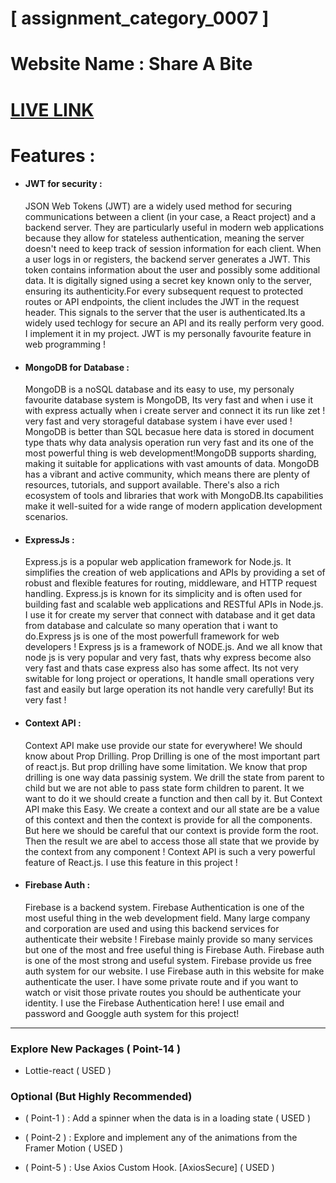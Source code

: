 # [ assignment_category_0007 ]
# Website Name : Share A Bite
# [LIVE LINK]('https://share-a-bite-b0bdb.web.app/')

# Features :
-   #### JWT for security :
    JSON Web Tokens (JWT) are a widely used method for securing communications between a client (in your case, a React project) and a backend server. They are particularly useful in modern web applications because they allow for stateless authentication, meaning the server doesn't need to keep track of session information for each client. When a user logs in or registers, the backend server generates a JWT. This token contains information about the user and possibly some additional data. It is digitally signed using a secret key known only to the server, ensuring its authenticity.For every subsequent request to protected routes or API endpoints, the client includes the JWT in the request header. This signals to the server that the user is authenticated.Its a widely used techlogy for secure an API and its really perform very good. I implement it in my project. JWT is my personally favourite feature in web programming !

-   #### MongoDB for Database :
    MongoDB is a noSQL database and its easy to use, my personaly favourite database system is MongoDB, Its very fast and when i use it with express actually when i create server and connect it its run like zet ! very fast and very storageful database system i have ever used ! MongoDB is better than SQL becasue here data is stored in document type thats why data analysis operation run very fast and its one of the most powerful thing is web development!MongoDB supports sharding, making it suitable for applications with vast amounts of data. MongoDB has a vibrant and active community, which means there are plenty of resources, tutorials, and support available. There's also a rich ecosystem of tools and libraries that work with MongoDB.Its capabilities make it well-suited for a wide range of modern application development scenarios.

-   #### ExpressJs :
    Express.js is a popular web application framework for Node.js. It simplifies the creation of web applications and APIs by providing a set of robust and flexible features for routing, middleware, and HTTP request handling. Express.js is known for its simplicity and is often used for building fast and scalable web applications and RESTful APIs in Node.js. I use it for create my server that connect with database and it get data from database and calculate so many operation that i want to do.Express js is one of the most powerfull framework for web developers ! Express js is a framework of NODE.js. And we all know that node js is very popular and very fast, thats why express become also very fast and thats case express also has some affect. Its not very switable for long project or operations, It handle small operations very fast and easily but large operation its not handle very carefully! But its very fast ! 

-   #### Context API :
    Context API make use provide our state for everywhere! We should know about Prop Drilling. Prop Drilling is one of the most important part of react.js. But prop drilling have some limitation. We know that prop drilling is one way data passinig system. We drill the state from parent to child but we are not able to pass state form children to parent. It we want to do it we should create a function and then call by it. But Context API make this Easy. We create a context and our all state are be a value of this context and then the context is provide for all the components. But here we should be careful that our context is provide form the root. Then the result we are abel to access those all state that we provide by the context from any component ! Context API is such a very powerful feature of React.js. I use this feature in this project !

-   #### Firebase Auth :
    Firebase is a backend system. Firebase Authentication is one of the most useful thing in the web development field. Many large company and corporation are used and using this backend services for authenticate their website ! Firebase mainly provide so many services but one of the most and free useful thing is Firebase Auth. Firebase auth is one of the most strong and useful system. Firebase provide us free auth system for our website. I use Firebase auth in this website for make authenticate the user. I have some private route and if you want to watch or visit those private routes you should be authenticate your identity. I use the Firebase Authentication here! I use email and password and Googgle auth system for this project!

<hr>

### Explore New Packages ( Point-14 )

-   Lottie-react ( USED )
### Optional (But Highly Recommended)

-   ( Point-1 ) : Add a spinner when the data is in a loading state ( USED )

-   ( Point-2 ) : Explore and implement any of the animations from the Framer Motion ( USED )
-  ( Point-5 ) : Use Axios Custom Hook. [AxiosSecure] ( USED )

